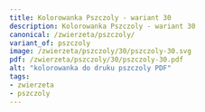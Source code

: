 ```yaml
---
title: Kolorowanka Pszczoly - wariant 30
description: Kolorowanka Pszczoly - wariant 30
canonical: /zwierzeta/pszczoly/
variant_of: pszczoly
image: /zwierzeta/pszczoly/30/pszczoly-30.svg
pdf: /zwierzeta/pszczoly/30/pszczoly-30.pdf
alt: "kolorowanka do druku pszczoly PDF"
tags:
- zwierzeta
- pszczoly
---
```

